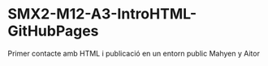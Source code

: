 # SMX2-M12-A3-IntroHTML-GitHubPages
Primer contacte amb HTML i publicació en un entorn public
Mahyen y Aitor